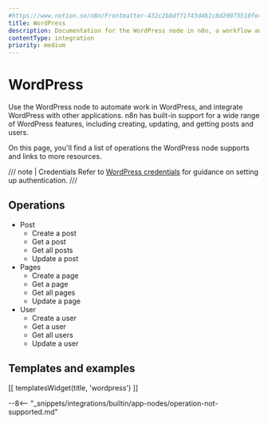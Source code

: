 ```yaml
---
#https://www.notion.so/n8n/Frontmatter-432c2b8dff1f43d4b1c8d20075510fe4
title: WordPress
description: Documentation for the WordPress node in n8n, a workflow automation platform. Includes details of operations and configuration, and links to examples and credentials information.
contentType: integration
priority: medium
---
```


# WordPress

Use the WordPress node to automate work in WordPress, and integrate WordPress with other applications. n8n has built-in support for a wide range of WordPress features, including creating, updating, and getting posts and users.

On this page, you'll find a list of operations the WordPress node supports and links to more resources.

/// note | Credentials
Refer to [WordPress credentials](/integrations/builtin/credentials/wordpress/) for guidance on setting up authentication. 
///

## Operations

* Post
    * Create a post
    * Get a post
    * Get all posts
    * Update a post
* Pages
    * Create a page
    * Get a page
    * Get all pages
    * Update a page
* User
    * Create a user
    * Get a user
    * Get all users
    * Update a user

## Templates and examples

<!-- see https://www.notion.so/n8n/Pull-in-templates-for-the-integrations-pages-37c716837b804d30a33b47475f6e3780 -->
[[ templatesWidget(title, 'wordpress') ]]

--8<-- "_snippets/integrations/builtin/app-nodes/operation-not-supported.md"

